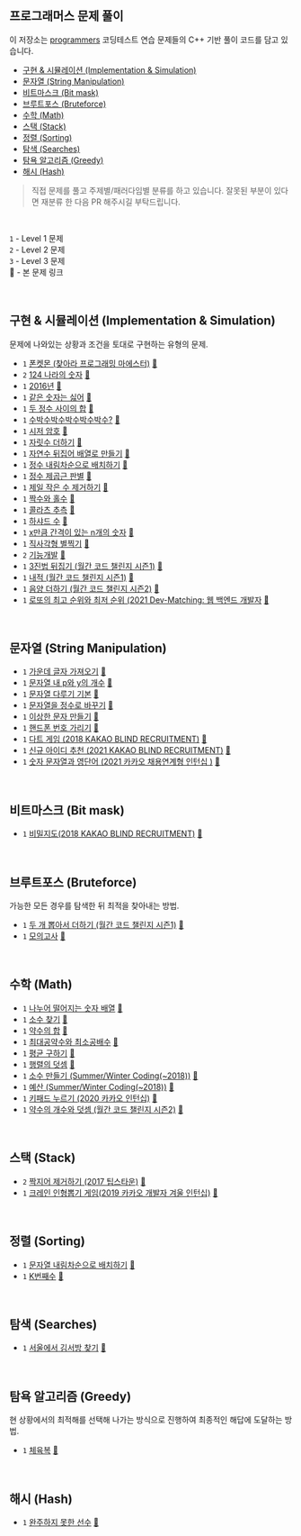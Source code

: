 ## 프로그래머스 문제 풀이

이 저장소는 [programmers](https://programmers.co.kr/learn/challenges) 코딩테스트 연습 문제들의 C++ 기반 풀이 코드를 담고 있습니다.  

- [구현 & 시뮬레이션 (Implementation & Simulation)](#구현--시뮬레이션-implementation--simulation)
- [문자열 (String Manipulation)](#문자열-string-manipulation)
- [비트마스크 (Bit mask)](#비트마스크-bit-mask)
- [브루트포스 (Bruteforce)](#브루트포스-bruteforce)
- [수학 (Math)](#수학-math)
- [스택 (Stack)](#스택-stack)
- [정렬 (Sorting)](#정렬-sorting)
- [탐색 (Searches)](#탐색-searches)
- [탐욕 알고리즘 (Greedy)](#탐욕-알고리즘-greedy)
- [해시 (Hash)](#해시-hash)
 
 > 직접 문제를 풀고 주제별/패러다임별 분류를 하고 있습니다. 잘못된 부분이 있다면 재분류 한 다음 PR 해주시길 부탁드립니다. 
 
<br>

`1` - Level 1 문제 <br>
`2` - Level 2 문제 <br>
`3` - Level 3 문제 <br>
🔗 - 본 문제 링크

<br>

<a id="impsim"></a>
## 구현 & 시뮬레이션 (Implementation & Simulation)
문제에 나와있는 상황과 조건을 토대로 구현하는 유형의 문제.
- `1` [폰켓몬 (찾아라 프로그래밍 마에스터)](https://github.com/j2ieu/cp/blob/programmers/level1/1845.md) [🔗](https://programmers.co.kr/learn/courses/30/lessons/1845)
- `2` [124 나라의 숫자](https://github.com/j2ieu/cp/blob/programmers/level2/12899.md) [🔗](https://programmers.co.kr/learn/courses/30/lessons/12899)
- `1` [2016년](https://github.com/j2ieu/cp/blob/programmers/level1/12901.md) [🔗](https://programmers.co.kr/learn/courses/30/lessons/12901)
- `1` [같은 숫자는 싫어](https://github.com/j2ieu/cp/blob/programmers/level1/12906.md) [🔗](https://programmers.co.kr/learn/courses/30/lessons/12906)
- `1` [두 정수 사이의 합](https://github.com/j2ieu/cp/blob/programmers/level1/12912.md) [🔗](https://programmers.co.kr/learn/courses/30/lessons/12912)
- `1` [수박수박수박수박수박수?](https://github.com/j2ieu/cp/blob/programmers/level1/12922.md) [🔗](https://programmers.co.kr/learn/courses/30/lessons/12922)
- `1` [시저 암호](https://github.com/j2ieu/cp/blob/programmers/level1/12926.md) [🔗](https://programmers.co.kr/learn/courses/30/lessons/12926)
- `1` [자릿수 더하기](https://github.com/j2ieu/cp/blob/programmers/level1/12931.md) [🔗](https://programmers.co.kr/learn/courses/30/lessons/12931)
- `1` [자연수 뒤집어 배열로 만들기](https://github.com/j2ieu/cp/blob/programmers/level1/12932.md) [🔗](https://programmers.co.kr/learn/courses/30/lessons/12932)
- `1` [정수 내림차순으로 배치하기](https://github.com/j2ieu/cp/blob/programmers/level1/12933.md) [🔗](https://programmers.co.kr/learn/courses/30/lessons/12933)
- `1` [정수 제곱근 판별](https://github.com/j2ieu/cp/blob/programmers/level1/12934.md) [🔗](https://programmers.co.kr/learn/courses/30/lessons/12934)
- `1` [제일 작은 수 제거하기](https://github.com/j2ieu/cp/blob/programmers/level1/12935.md) [🔗](https://programmers.co.kr/learn/courses/30/lessons/12935)
- `1` [짝수와 홀수](https://github.com/j2ieu/cp/blob/programmers/level1/12937.md) [🔗](https://programmers.co.kr/learn/courses/30/lessons/12937)
- `1` [콜라츠 추측](https://github.com/j2ieu/cp/blob/programmers/level1/12943.md) [🔗](https://programmers.co.kr/learn/courses/30/lessons/12943)
- `1` [하샤드 수](https://github.com/j2ieu/cp/blob/programmers/level1/12947.md) [🔗](https://programmers.co.kr/learn/courses/30/lessons/12947)
- `1` [x만큼 간격이 있는 n개의 숫자](https://github.com/j2ieu/cp/blob/programmers/level1/12954.md) [🔗](https://programmers.co.kr/learn/courses/30/lessons/12954)
- `1` [직사각형 별찍기](https://github.com/j2ieu/cp/blob/programmers/level1/12969.md) [🔗](https://programmers.co.kr/learn/courses/30/lessons/12969)
- `2` [기능개발](https://github.com/j2ieu/cp/blob/programmers/level2/42586.md) [🔗](https://programmers.co.kr/learn/courses/30/lessons/42586)
- `1` [3진법 뒤집기 (월간 코드 챌린지 시즌1)](https://github.com/j2ieu/cp/blob/programmers/level1/68935.md) [🔗](https://programmers.co.kr/learn/courses/30/lessons/68935)
- `1` [내적 (월간 코드 챌린지 시즌1)](https://github.com/j2ieu/cp/blob/programmers/level1/70128.md) [🔗](https://programmers.co.kr/learn/courses/30/lessons/70128)
- `1` [음양 더하기 (월간 코드 챌린지 시즌2)](https://github.com/j2ieu/cp/blob/programmers/level1/76501.md) [🔗](https://programmers.co.kr/learn/courses/30/lessons/76501)
- `1` [로또의 최고 순위와 최저 순위 (2021 Dev-Matching: 웹 백엔드 개발자](https://github.com/j2ieu/cp/blob/programmers/level1/77484.md) [🔗](https://programmers.co.kr/learn/courses/30/lessons/77484)

<br>

<a id="strmanip"></a>
## 문자열 (String Manipulation)
- `1` [가운데 글자 가져오기](https://github.com/j2ieu/cp/blob/programmers/level1/12903.md) [🔗](https://programmers.co.kr/learn/courses/30/lessons/12903)
- `1` [문자열 내 p와 y의 개수](https://github.com/j2ieu/cp/blob/programmers/level1/12916.md) [🔗](https://programmers.co.kr/learn/courses/30/lessons/12916)
- `1` [문자열 다루기 기본](https://github.com/j2ieu/cp/blob/programmers/level1/12918.md) [🔗](https://programmers.co.kr/learn/courses/30/lessons/12918)
- `1` [문자열을 정수로 바꾸기](https://github.com/j2ieu/cp/blob/programmers/level1/12925.md) [🔗](https://programmers.co.kr/learn/courses/30/lessons/12925)
- `1` [이상한 문자 만들기](https://github.com/j2ieu/cp/blob/programmers/level1/12930.md) [🔗](https://programmers.co.kr/learn/courses/30/lessons/12930)
- `1` [핸드폰 번호 가리기](https://github.com/j2ieu/cp/blob/programmers/level1/12948.md) [🔗](https://programmers.co.kr/learn/courses/30/lessons/12948)
- `1` [다트 게임 (2018 KAKAO BLIND RECRUITMENT)](https://github.com/j2ieu/cp/blob/programmers/level1/17682.md) [🔗](https://programmers.co.kr/learn/courses/30/lessons/17682)
- `1` [신규 아이디 추천 (2021 KAKAO BLIND RECRUITMENT)](https://github.com/j2ieu/cp/blob/programmers/level1/72410.md) [🔗](https://programmers.co.kr/learn/courses/30/lessons/72410)
- `1` [숫자 문자열과 영단어 (2021 카카오 채용연계형 인턴십 )](https://github.com/j2ieu/cp/blob/programmers/level1/81301.md) [🔗](https://programmers.co.kr/learn/courses/30/lessons/81301)
  
<br>

<a id="bitmask"></a>
## 비트마스크 (Bit mask)
- `1` [비밀지도(2018 KAKAO BLIND RECRUITMENT)](https://github.com/j2ieu/cp/blob/programmers/level1/17681.md) [🔗](https://programmers.co.kr/learn/courses/30/lessons/17681)

<br>

<a id="bruteforce"></a>
## 브루트포스 (Bruteforce)
가능한 모든 경우를 탐색한 뒤 최적을 찾아내는 방법.
- `1` [두 개 뽑아서 더하기 (월간 코드 챌린지 시즌1)](https://github.com/j2ieu/cp/blob/programmers/level1/68644.md) [🔗](https://programmers.co.kr/learn/courses/30/lessons/68644)
- `1` [모의고사](https://github.com/j2ieu/cp/blob/programmers/level1/42840.md) [🔗](https://programmers.co.kr/learn/courses/30/lessons/42840)

<br>

<a id="math"></a>
## 수학 (Math)
- `1` [나누어 떨어지는 숫자 배열](https://github.com/j2ieu/cp/blob/programmers/level1/12910.md) [🔗](https://programmers.co.kr/learn/courses/30/lessons/12910)
- `1` [소수 찾기](https://github.com/j2ieu/cp/blob/programmers/level1/12921.md) [🔗](https://programmers.co.kr/learn/courses/30/lessons/12921)
- `1` [약수의 합](https://github.com/j2ieu/cp/blob/programmers/level1/12928.md) [🔗](https://programmers.co.kr/learn/courses/30/lessons/12928)
- `1` [최대공약수와 최소공배수](https://github.com/j2ieu/cp/blob/programmers/level1/12940.md) [🔗](https://programmers.co.kr/learn/courses/30/lessons/12940)
- `1` [평균 구하기](https://github.com/j2ieu/cp/blob/programmers/level1/12944.md) [🔗](https://programmers.co.kr/learn/courses/30/lessons/12944)
- `1` [행렬의 덧셈](https://github.com/j2ieu/cp/blob/programmers/level1/12950.md) [🔗](https://programmers.co.kr/learn/courses/30/lessons/12950)
- `1` [소수 만들기 (Summer/Winter Coding(~2018))](https://github.com/j2ieu/cp/blob/programmers/level1/12977.md) [🔗](https://programmers.co.kr/learn/courses/30/lessons/12977)
- `1` [예산 (Summer/Winter Coding(~2018))](https://github.com/j2ieu/cp/blob/programmers/level1/12982.md) [🔗](https://programmers.co.kr/learn/courses/30/lessons/12982)
- `1` [키패드 누르기 (2020 카카오 인턴십)](https://github.com/j2ieu/cp/blob/programmers/level1/67256.md) [🔗](https://programmers.co.kr/learn/courses/30/lessons/67256)
- `1` [약수의 개수와 덧셈 (월간 코드 챌린지 시즌2)](https://github.com/j2ieu/cp/blob/programmers/level1/77884.md) [🔗](https://programmers.co.kr/learn/courses/30/lessons/77884)

<br>

<a id="stack"></a>
## 스택 (Stack) 
- `2` [짝지어 제거하기 (2017 팁스타운)](https://github.com/j2ieu/cp/blob/programmers/level2/12973.md) [🔗](https://programmers.co.kr/learn/courses/30/lessons/12973)
- `1` [크레인 인형뽑기 게임(2019 카카오 개발자 겨울 인턴십)](https://github.com/j2ieu/cp/blob/programmers/level1/64061.md) [🔗](https://programmers.co.kr/learn/courses/30/lessons/64061)

<br>

<a id="sort"></a>
## 정렬 (Sorting)
- `1` [문자열 내림차순으로 배치하기](https://github.com/j2ieu/cp/blob/programmers/level1/12917.md) [🔗](https://programmers.co.kr/learn/courses/30/lessons/12917)
- `1` [K번째수](https://github.com/j2ieu/cp/blob/programmers/level1/42748.md) [🔗](https://programmers.co.kr/learn/courses/30/lessons/42748)

<br>

<a id="search"></a>
## 탐색 (Searches)
- `1` [서울에서 김서방 찾기](https://github.com/j2ieu/cp/blob/programmers/level1/12919.md) [🔗](https://programmers.co.kr/learn/courses/30/lessons/12919)

<br>

<a id="greedy"></a>
## 탐욕 알고리즘 (Greedy)
현 상황에서의 최적해를 선택해 나가는 방식으로 진행하여 최종적인 해답에 도달하는 방법.
- `1` [체육복](https://github.com/j2ieu/cp/blob/programmers/level1/42862.md) [🔗](https://programmers.co.kr/learn/courses/30/lessons/42862)

<br>
 
<a id="hash"></a>
## 해시 (Hash)
- `1` [완주하지 못한 선수](https://github.com/j2ieu/cp/blob/programmers/level1/42576.md) [🔗](https://programmers.co.kr/learn/courses/30/lessons/42576)
